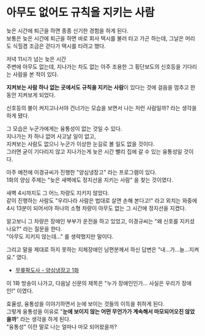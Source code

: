 # 아무도 없어도 규칙을 지키는 사람

늦은 시간에 퇴근을 하면 종종 신기한 경험을 하게 된다.  
보통은 늦은 시간에 퇴근을 하면 바로 회사 택시를 불러 타고 가곤 하는데, 그날은 머리도 식힐겸 조금은 걷다가 택시를 타려고 했다.  
  
저녁 11시가 넘는 늦은 시간  
주변에 아무도 없는데, 지나가는 차도 없는 아주 조용한 그 횡단보도의 신호등을 기다리는 사람을 본 적이 있다.  
  
**지켜보는 사람 하나 없는 곳에서도 규칙을 지키는 사람**이 있다는 것에 걸음을 멈추고 한동안 지켜보게 되었다.    
  
신호등의 불이 켜지고나서야 건너가는 모습을 보면서 나는 저런 사람일까? 라는 생각을 하게 됐다.  
  
그 모습은 누군가에게는 융통성이 없는 것일 수 있다.  
지나가는 차 하나 없어 사고날 일이 없고,  
지켜보는 사람도 없으니 누군가 이상한 눈길로 볼 일도 없을 것이다.  
그러면 굳이 기다리지 않고 지나가는게 늦은 시간 빨리 집에 갈 수 있는 융통성일 것이다.  

아주 예전에 이경규씨가 진행한 "양심냉장고" 라는 프로그램이 있다.  
1화의 양심 주제는 "늦은 새벽에도 정지선을 지키는 사람" 을 찾는 것이였다.  
  
새벽 4시까지도 그 어느 차량도 지키지 않았다.    
같이 진행하는 사람도 "우리나라 사람은 법대로 살면 손해 본다고!" 라고 외치는 와중에 4시 13분이 되어서야 하나의 소형 차량이 아무도 없는 그 시간에 정지선을 지켰다.    
  
알고보니 그 차량은 장애인 부부가 운전을 하고 있었고, 이경규씨는 "왜 신호를 지키셨나요?" 라는 질문을 한다.  
"아무도 지키지 않는데..." 를 생략했지만 말이다.  
  
그리고 말을 제대로 하지 못하는 지체장애인 남편분께서 하신 답변은 "내...가...늘...지켜요." 였다.

- [무릎팍도사 - 양심냉장고 1화](https://cafe.daum.net/SoulDresser/FLTB/781737?svc=cafeapi)

이 1화 방송이 나가고, 다음날 신문의 제목은 "누가 장애인인가... 사실은 우리가 장애인!" 이였다.  
  
효율성, 융통성을 이야기하면서 눈에 보이는 것들의 이득을 취하게 된다.   
그렇게 융통성을 이유로 "**눈에 보이지 않는 어떤 무언가가 계속해서 마모되어오진 않았을까**" 라는 생각을 하게 된다.  
"융통성" 이란 말로 나는 얼마나 마모 되어왔을까?  
  


